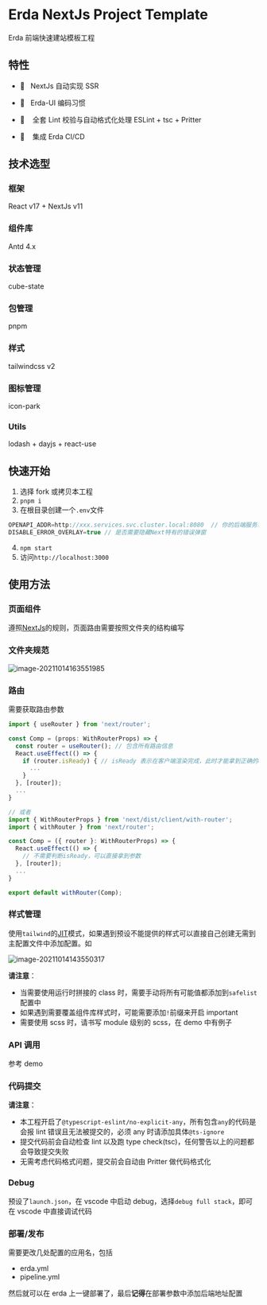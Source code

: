 # Erda NextJs Project Template

Erda 前端快速建站模板工程

## 特性

- 🚀 &nbsp; NextJs 自动实现 SSR

- 💼 &nbsp; Erda-UI 编码习惯

- 🥽 &nbsp;  全套 Lint 校验与自动格式化处理 ESLint + tsc + Pritter

- 🍻 &nbsp;  集成 Erda CI/CD

## 技术选型

### 框架

React v17 + NextJs v11

### 组件库

Antd 4.x

### 状态管理

cube-state

### 包管理

pnpm

### 样式

tailwindcss v2

### 图标管理

icon-park

### Utils

lodash + dayjs + react-use

## 快速开始

1. 选择 fork 或拷贝本工程
2. `pnpm i`
3. 在根目录创建一个`.env`文件

```javascript
OPENAPI_ADDR=http://xxx.services.svc.cluster.local:8080  // 你的后端服务地址
DISABLE_ERROR_OVERLAY=true // 是否需要隐藏Next特有的错误弹窗
```

4. `npm start`
5. 访问`http://localhost:3000`

## 使用方法

### 页面组件

遵照[NextJs](https://nextjs.org/docs/basic-features/pages)的规则，页面路由需要按照文件夹的结构编写

### 文件夹规范

![image-20211014163551985](https://kuimo-markdown-pic.oss-cn-hangzhou.aliyuncs.com/image-20211014163551985.png)

### 路由

需要获取路由参数

```javascript
import { useRouter } from 'next/router';

const Comp = (props: WithRouterProps) => {
  const router = useRouter(); // 包含所有路由信息
  React.useEffect(() => {
    if (router.isReady) { // isReady 表示在客户端渲染完成，此时才能拿到正确的query
      ...
    }
  }, [router]);
  ...
}

// 或者
import { WithRouterProps } from 'next/dist/client/with-router';
import { withRouter } from 'next/router';

const Comp = ({ router }: WithRouterProps) => {
  React.useEffect(() => {
    // 不需要判断isReady，可以直接拿到参数
  }, [router]);
  ...
}

export default withRouter(Comp);
```

### 样式管理

使用`tailwind`的[JIT](https://tailwindcss.com/docs/just-in-time-mode)模式，如果遇到预设不能提供的样式可以直接自己创建无需到主配置文件中添加配置。如

![image-20211014143550317](https://kuimo-markdown-pic.oss-cn-hangzhou.aliyuncs.com/image-20211014143550317.png)

**请注意**：

- 当需要使用运行时拼接的 class 时，需要手动将所有可能值都添加到`safelist`配置中
- 如果遇到需要覆盖组件库样式时，可能需要添加`!`前缀来开启 important
- 需要使用 scss 时，请书写 module 级别的 scss，在 demo 中有例子

### API 调用

参考 demo

### 代码提交

**请注意**：

- 本工程开启了`@typescript-eslint/no-explicit-any`，所有包含`any`的代码是会报 lint 错误且无法被提交的，必须 any 时请添加具体`@ts-ignore`
- 提交代码前会自动检查 lint 以及跑 type check(tsc)，任何警告以上的问题都会导致提交失败
- 无需考虑代码格式问题，提交前会自动由 Pritter 做代码格式化

### Debug

预设了`launch.json`，在 vscode 中启动 debug，选择`debug full stack`，即可在 vscode 中直接调试代码

### 部署/发布

需要更改几处配置的应用名，包括

- erda.yml
- pipeline.yml

然后就可以在 erda 上一键部署了，最后**记得**在部署参数中添加后端地址配置
